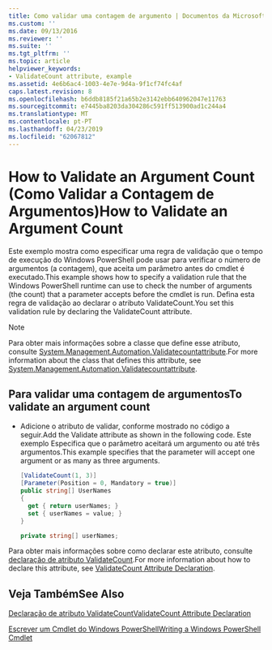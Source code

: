 ```yaml
---
title: Como validar uma contagem de argumento | Documentos da Microsoft
ms.custom: ''
ms.date: 09/13/2016
ms.reviewer: ''
ms.suite: ''
ms.tgt_pltfrm: ''
ms.topic: article
helpviewer_keywords:
- ValidateCount attribute, example
ms.assetid: 4e6b6ac4-1003-4e7e-9d4a-9f1cf74fc4af
caps.latest.revision: 8
ms.openlocfilehash: b6ddb8185f21a65b2e3142ebb640962047e11763
ms.sourcegitcommit: e7445ba8203da304286c591ff513900ad1c244a4
ms.translationtype: MT
ms.contentlocale: pt-PT
ms.lasthandoff: 04/23/2019
ms.locfileid: "62067812"
---
```

# <a name="how-to-validate-an-argument-count"></a><span data-ttu-id="17fdc-102">How to Validate an Argument Count (Como Validar a Contagem de Argumentos)</span><span class="sxs-lookup"><span data-stu-id="17fdc-102">How to Validate an Argument Count</span></span>

<span data-ttu-id="17fdc-103">Este exemplo mostra como especificar uma regra de validação que o tempo de execução do Windows PowerShell pode usar para verificar o número de argumentos (a contagem), que aceita um parâmetro antes do cmdlet é executado.</span><span class="sxs-lookup"><span data-stu-id="17fdc-103">This example shows how to specify a validation rule that the Windows PowerShell runtime can use to check the number of arguments (the count) that a parameter accepts before the cmdlet is run.</span></span> <span data-ttu-id="17fdc-104">Defina esta regra de validação ao declarar o atributo ValidateCount.</span><span class="sxs-lookup"><span data-stu-id="17fdc-104">You set this validation rule by declaring the ValidateCount attribute.</span></span>

> [!NOTE]
> <span data-ttu-id="17fdc-105">Para obter mais informações sobre a classe que define esse atributo, consulte [System.Management.Automation.Validatecountattribute](/dotnet/api/System.Management.Automation.ValidateCountAttribute).</span><span class="sxs-lookup"><span data-stu-id="17fdc-105">For more information about the class that defines this attribute, see [System.Management.Automation.Validatecountattribute](/dotnet/api/System.Management.Automation.ValidateCountAttribute).</span></span>

## <a name="to-validate-an-argument-count"></a><span data-ttu-id="17fdc-106">Para validar uma contagem de argumentos</span><span class="sxs-lookup"><span data-stu-id="17fdc-106">To validate an argument count</span></span>

- <span data-ttu-id="17fdc-107">Adicione o atributo de validar, conforme mostrado no código a seguir.</span><span class="sxs-lookup"><span data-stu-id="17fdc-107">Add the Validate attribute as shown in the following code.</span></span> <span data-ttu-id="17fdc-108">Este exemplo Especifica que o parâmetro aceitará um argumento ou até três argumentos.</span><span class="sxs-lookup"><span data-stu-id="17fdc-108">This example specifies that the parameter will accept one argument or as many as three arguments.</span></span>

    ```csharp
    [ValidateCount(1, 3)]
    [Parameter(Position = 0, Mandatory = true)]
    public string[] UserNames
    {
      get { return userNames; }
      set { userNames = value; }
    }

    private string[] userNames;
    ```

<span data-ttu-id="17fdc-109">Para obter mais informações sobre como declarar este atributo, consulte [declaração de atributo ValidateCount](./validatecount-attribute-declaration.md).</span><span class="sxs-lookup"><span data-stu-id="17fdc-109">For more information about how to declare this attribute, see [ValidateCount Attribute Declaration](./validatecount-attribute-declaration.md).</span></span>

## <a name="see-also"></a><span data-ttu-id="17fdc-110">Veja Também</span><span class="sxs-lookup"><span data-stu-id="17fdc-110">See Also</span></span>

[<span data-ttu-id="17fdc-111">Declaração de atributo ValidateCount</span><span class="sxs-lookup"><span data-stu-id="17fdc-111">ValidateCount Attribute Declaration</span></span>](./validatecount-attribute-declaration.md)

[<span data-ttu-id="17fdc-112">Escrever um Cmdlet do Windows PowerShell</span><span class="sxs-lookup"><span data-stu-id="17fdc-112">Writing a Windows PowerShell Cmdlet</span></span>](./writing-a-windows-powershell-cmdlet.md)
